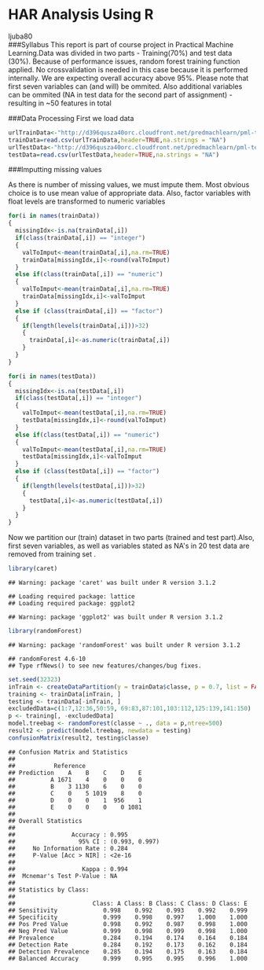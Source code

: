# HAR Analysis Using R
ljuba80  
###Syllabus
This report is part of course project in Practical Machine Learning.Data was divided in two parts - Training(70%) and test data (30%). Because of performance
issues, random forest training function applied. No crossvalidation is needed in 
this case because it is performed internally. We are expecting overall accuracy above 95%. Please note that first seven variables can (and will) be ommited. Also additional variables can be ommited (NA in test data for the second part of assignment) - resulting in ~50 features in total

###Data Processing
First we load data

```r
urlTrainData<-"http://d396qusza40orc.cloudfront.net/predmachlearn/pml-training.csv?accessType=DOWNLOAD"
trainData=read.csv(urlTrainData,header=TRUE,na.strings = "NA")
urlTestData<-"http://d396qusza40orc.cloudfront.net/predmachlearn/pml-testing.csv?accessType=DOWNLOAD"
testData=read.csv(urlTestData,header=TRUE,na.strings = "NA")
```


###Imputting missing values

As there is number of missing values, we must impute them. Most obvious choice is
to use mean value of appropriate data. Also, factor variables with float levels are transformed to numeric variables

```r
for(i in names(trainData))
{
  missingIdx<-is.na(trainData[,i]) 
  if(class(trainData[,i]) == "integer")
  {
    valToImput<-mean(trainData[,i],na.rm=TRUE)
    trainData[missingIdx,i]<-round(valToImput)
  }
  else if(class(trainData[,i]) == "numeric")
  {
    valToImput<-mean(trainData[,i],na.rm=TRUE)
    trainData[missingIdx,i]<-valToImput
  }
  else if (class(trainData[,i]) == "factor")
  {
    if(length(levels(trainData[,i]))>32)
    {
      trainData[,i]<-as.numeric(trainData[,i])
    }  
  }
}

for(i in names(testData))
{
  missingIdx<-is.na(testData[,i]) 
  if(class(testData[,i]) == "integer")
  {
    valToImput<-mean(testData[,i],na.rm=TRUE)
    testData[missingIdx,i]<-round(valToImput)
  }
  else if(class(testData[,i]) == "numeric")
  {
    valToImput<-mean(testData[,i],na.rm=TRUE)
    testData[missingIdx,i]<-valToImput
  }
  else if (class(testData[,i]) == "factor")
  {
    if(length(levels(testData[,i]))>32)
    {
      testData[,i]<-as.numeric(testData[,i])
    } 
  }  
}
```

Now we partition our (train) dataset in two parts (trained and test part).Also, first seven variables, as well as variables stated as NA's in 20 test data are removed from training set .

```r
library(caret)
```

```
## Warning: package 'caret' was built under R version 3.1.2
```

```
## Loading required package: lattice
## Loading required package: ggplot2
```

```
## Warning: package 'ggplot2' was built under R version 3.1.2
```

```r
library(randomForest)
```

```
## Warning: package 'randomForest' was built under R version 3.1.2
```

```
## randomForest 4.6-10
## Type rfNews() to see new features/changes/bug fixes.
```

```r
set.seed(32323)
inTrain <- createDataPartition(y = trainData$classe, p = 0.7, list = FALSE)
training <- trainData[inTrain, ]
testing <- trainData[-inTrain, ]
excludedData=c(1:7,12:36,50:59, 69:83,87:101,103:112,125:139,141:150)
p <- training[, -excludedData]
model.treebag <- randomForest(classe ~ ., data = p,ntree=500)
result2 <- predict(model.treebag, newdata = testing)
confusionMatrix(result2, testing$classe)
```

```
## Confusion Matrix and Statistics
## 
##           Reference
## Prediction    A    B    C    D    E
##          A 1671    4    0    0    0
##          B    3 1130    6    0    0
##          C    0    5 1019    8    0
##          D    0    0    1  956    1
##          E    0    0    0    0 1081
## 
## Overall Statistics
##                                         
##                Accuracy : 0.995         
##                  95% CI : (0.993, 0.997)
##     No Information Rate : 0.284         
##     P-Value [Acc > NIR] : <2e-16        
##                                         
##                   Kappa : 0.994         
##  Mcnemar's Test P-Value : NA            
## 
## Statistics by Class:
## 
##                      Class: A Class: B Class: C Class: D Class: E
## Sensitivity             0.998    0.992    0.993    0.992    0.999
## Specificity             0.999    0.998    0.997    1.000    1.000
## Pos Pred Value          0.998    0.992    0.987    0.998    1.000
## Neg Pred Value          0.999    0.998    0.999    0.998    1.000
## Prevalence              0.284    0.194    0.174    0.164    0.184
## Detection Rate          0.284    0.192    0.173    0.162    0.184
## Detection Prevalence    0.285    0.194    0.175    0.163    0.184
## Balanced Accuracy       0.999    0.995    0.995    0.996    1.000
```

